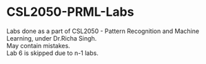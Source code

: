 # CSL2050-PRML-Labs
Labs done as a part of CSL2050 - Pattern Recognition and Machine Learning, under Dr.Richa Singh. <br>
May contain mistakes. <br>
Lab 6 is skipped due to n-1 labs.
